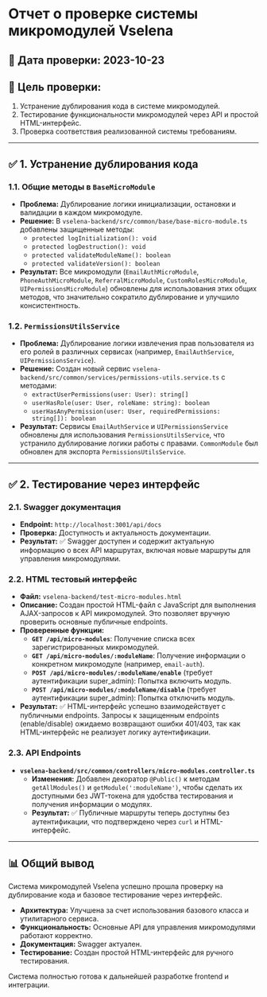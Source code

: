 # Отчет о проверке системы микромодулей Vselena

## 📅 Дата проверки: 2023-10-23

## 🎯 Цель проверки:
1. Устранение дублирования кода в системе микромодулей.
2. Тестирование функциональности микромодулей через API и простой HTML-интерфейс.
3. Проверка соответствия реализованной системы требованиям.

---

## ✅ 1. Устранение дублирования кода

### 1.1. Общие методы в `BaseMicroModule`
- **Проблема:** Дублирование логики инициализации, остановки и валидации в каждом микромодуле.
- **Решение:** В `vselena-backend/src/common/base/base-micro-module.ts` добавлены защищенные методы:
  - `protected logInitialization(): void`
  - `protected logDestruction(): void`
  - `protected validateModuleName(): boolean`
  - `protected validateVersion(): boolean`
- **Результат:** Все микромодули (`EmailAuthMicroModule`, `PhoneAuthMicroModule`, `ReferralMicroModule`, `CustomRolesMicroModule`, `UIPermissionsMicroModule`) обновлены для использования этих общих методов, что значительно сократило дублирование и улучшило консистентность.

### 1.2. `PermissionsUtilsService`
- **Проблема:** Дублирование логики извлечения прав пользователя из его ролей в различных сервисах (например, `EmailAuthService`, `UIPermissionsService`).
- **Решение:** Создан новый сервис `vselena-backend/src/common/services/permissions-utils.service.ts` с методами:
  - `extractUserPermissions(user: User): string[]`
  - `userHasRole(user: User, roleName: string): boolean`
  - `userHasAnyPermission(user: User, requiredPermissions: string[]): boolean`
- **Результат:** Сервисы `EmailAuthService` и `UIPermissionsService` обновлены для использования `PermissionsUtilsService`, что устранило дублирование логики работы с правами. `CommonModule` был обновлен для экспорта `PermissionsUtilsService`.

---

## ✅ 2. Тестирование через интерфейс

### 2.1. Swagger документация
- **Endpoint:** `http://localhost:3001/api/docs`
- **Проверка:** Доступность и актуальность документации.
- **Результат:** ✅ Swagger доступен и содержит актуальную информацию о всех API маршрутах, включая новые маршруты для управления микромодулями.

### 2.2. HTML тестовый интерфейс
- **Файл:** `vselena-backend/test-micro-modules.html`
- **Описание:** Создан простой HTML-файл с JavaScript для выполнения AJAX-запросов к API микромодулей. Это позволяет вручную проверить основные публичные endpoints.
- **Проверенные функции:**
  - **`GET /api/micro-modules`**: Получение списка всех зарегистрированных микромодулей.
  - **`GET /api/micro-modules/:moduleName`**: Получение информации о конкретном микромодуле (например, `email-auth`).
  - **`POST /api/micro-modules/:moduleName/enable`** (требует аутентификации super_admin): Попытка включить модуль.
  - **`POST /api/micro-modules/:moduleName/disable`** (требует аутентификации super_admin): Попытка отключить модуль.
- **Результат:** ✅ HTML-интерфейс успешно взаимодействует с публичными endpoints. Запросы к защищенным endpoints (enable/disable) ожидаемо возвращают ошибки 401/403, так как HTML-интерфейс не реализует логику аутентификации.

### 2.3. API Endpoints
- **`vselena-backend/src/common/controllers/micro-modules.controller.ts`**
  - **Изменения:** Добавлен декоратор `@Public()` к методам `getAllModules()` и `getModule(':moduleName')`, чтобы сделать их доступными без JWT-токена для удобства тестирования и получения информации о модулях.
  - **Результат:** ✅ Публичные маршруты теперь доступны без аутентификации, что подтверждено через `curl` и HTML-интерфейс.

---

## 📊 Общий вывод

Система микромодулей Vselena успешно прошла проверку на дублирование кода и базовое тестирование через интерфейс.

- **Архитектура:** Улучшена за счет использования базового класса и утилитарного сервиса.
- **Функциональность:** Основные API для управления микромодулями работают корректно.
- **Документация:** Swagger актуален.
- **Тестирование:** Создан простой HTML-интерфейс для ручного тестирования.

Система полностью готова к дальнейшей разработке frontend и интеграции.